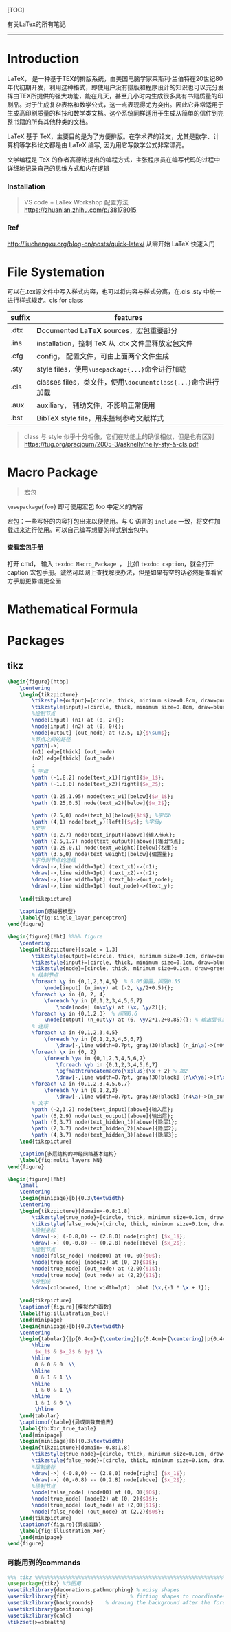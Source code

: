 [TOC]

有关LaTex的所有笔记



---

# Introduction

LaTeX， 是一种基于TEX的排版系统，由美国电脑学家莱斯利·兰伯特在20世纪80年代初期开发，利用这种格式，即使用户没有排版和程序设计的知识也可以充分发挥由TEX所提供的强大功能，能在几天，甚至几小时内生成很多具有书籍质量的印刷品。对于生成复杂表格和数学公式，这一点表现得尤为突出。因此它非常适用于生成高印刷质量的科技和数学类文档。这个系统同样适用于生成从简单的信件到完整书籍的所有其他种类的文档。

LaTeX 基于 TeX，主要目的是为了方便排版。在学术界的论文，尤其是数学、计算机等学科论文都是由 LaTeX 编写, 因为用它写数学公式非常漂亮。

文学编程是 TeX 的作者高德纳提出的编程方式，主张程序员在编写代码的过程中详细地记录自己的思维方式和内在逻辑

### Installation

> VS code + LaTex Workshop 配置方法 https://zhuanlan.zhihu.com/p/38178015





### Ref

http://liuchengxu.org/blog-cn/posts/quick-latex/ 从零开始 LaTeX 快速入门

# File Systemation

可以在.tex源文件中写入样式内容，也可以将内容与样式分离，在.cls .sty 中统一进行样式规定。cls for class



| suffix | features                                                     |
| ------ | ------------------------------------------------------------ |
| .dtx   | **D**ocumented La**T**e**X** sources，宏包重要部分           |
| .ins   | installation，控制 TeX 从 .dtx 文件里释放宏包文件            |
| .cfg   | config， 配置文件，可由上面两个文件生成                      |
| .sty   | style files，使用`\usepackage{...}`命令进行加载              |
| .cls   | classes files，类文件，使用`\documentclass{...}`命令进行加载 |
| .aux   | auxiliary， 辅助文件，不影响正常使用                         |
| .bst   | BibTeX style file，用来控制参考文献样式                      |

>  class 与 style 似乎十分相像，它们在功能上的确很相似，但是也有区别 https://tug.org/pracjourn/2005-3/asknelly/nelly-sty-&-cls.pdf







# Macro Package

> 宏包

`\usepackage{foo}` 即可使用宏包 foo 中定义的内容

宏包：一些写好的内容打包出来以便使用。与 C 语言的 `include` 一致，将文件加载进来进行使用。可以自己编写想要的样式到宏包中。





#### 查看宏包手册

打开 cmd， 输入 `texdoc Macro_Package `， 比如 `texdoc caption`，就会打开 caption 宏包手册。诚然可以网上查找解决办法，但是如果有空的话必然是查看官方手册更靠谱更全面



# Mathematical Formula







# Packages



## tikz

```latex
\begin{figure}[htbp]
    \centering
    \begin{tikzpicture}
        \tikzstyle{output}=[circle, thick, minimum size=0.8cm, draw=purple!90, fill=purple!20]
        \tikzstyle{input}=[circle, thick, minimum size=0.8cm, draw=blue!90, fill=blue!20]
        %绘制节点
        \node[input] (n1) at (0, 2){};
        \node[input] (n2) at (0, 0){};
        \node[output] (out_node) at (2.5, 1){$\sum$};
        %节点之间的路径
        \path[->] 
        (n1) edge[thick] (out_node)
        (n2) edge[thick] (out_node)
        ;
        % 字母
        \path (-1.8,2) node(text_x1)[right]{$x_1$};
        \path (-1.8,0) node(text_x2)[right]{$x_2$};

        \path (1.25,1.95) node(text_w1)[below]{$w_1$};
        \path (1.25,0.5) node(text_w2)[below]{$w_2$};
        
        \path (2.5,0) node(text_b)[below]{$b$}; %字母b
        \path (4,1) node(text_y)[left]{$y$}; %字母y
        %文字
        \path (0,2.7) node(text_input)[above]{输入节点};
        \path (2.5,1.7) node(text_output)[above]{输出节点};
        \path (1.25,0.1) node(text_weight)[below]{权重};
        \path (3.5,0) node(text_weight)[below]{偏置量};
        %字母到节点的连线
        \draw[->,line width=1pt] (text_x1)->(n1);
        \draw[->,line width=1pt] (text_x2)->(n2);
        \draw[->,line width=1pt] (text_b)->(out_node);
        \draw[->,line width=1pt] (out_node)->(text_y);
        
    \end{tikzpicture}
    
    \caption{感知器模型}
    \label{fig:single_layer_perceptron}
\end{figure}
```

```latex
\begin{figure}[!ht] %%%% figure 
    \centering
    \begin{tikzpicture}[scale = 1.3]
        \tikzstyle{output}=[circle, thick, minimum size=0.1cm, draw=purple!85, fill=purple!25]
        \tikzstyle{input}=[circle, thick, minimum size=0.1cm, draw=blue!85, fill=blue!25]
        \tikzstyle{node}=[circle, thick, minimum size=0.1cm, draw=green!85, fill=green!25]
        % 绘制节点
        \foreach \y in {0,1,2,3,4,5}  % 0.05偏置，间隔0.55
            \node[input] (n_in\y) at (-2, \y/2+0.5){};
        \foreach \x in {0, 2, 4}
            \foreach \y in {0,1,2,3,4,5,6,7}
                \node[node] (n\x\y) at (\x, \y/2){};
        \foreach \y in {0,1,2,3}  % 间隔0.6
            \node[output] (n_out\y) at (6, \y/2*1.2+0.85){}; % 输出层节点
        % 连线
        \foreach \a in {0,1,2,3,4,5}
            \foreach \y in {0,1,2,3,4,5,6,7}
                \draw[-,line width=0.7pt, gray!30!black] (n_in\a)->(n0\y);
        \foreach \x in {0, 2}
            \foreach \ya in {0,1,2,3,4,5,6,7}
                \foreach \yb in {0,1,2,3,4,5,6,7}
                \pgfmathtruncatemacro{\xplus}{\x + 2} % 加2
                \draw[-,line width=0.7pt, gray!30!black] (n\x\ya)->(n\xplus\yb);
        \foreach \a in {0,1,2,3,4,5,6,7}
            \foreach \y in {0,1,2,3}
                \draw[-,line width=0.7pt, gray!30!black] (n4\a)->(n_out\y);
        % 文字
        \path (-2,3.2) node(text_input)[above]{输入层};
        \path (6,2.9) node(text_output)[above]{输出层};
        \path (0,3.7) node(text_hidden_1)[above]{隐层1};
        \path (2,3.7) node(text_hidden_2)[above]{隐层2};
        \path (4,3.7) node(text_hidden_3)[above]{隐层3};
    \end{tikzpicture}

    \caption{多层结构的神经网络基本结构}
    \label{fig:multi_layers_NN}
\end{figure}
```

```latex
\begin{figure}[!ht]
    \small
    \centering
    \begin{minipage}[b]{0.3\textwidth}
    \centering
    \begin{tikzpicture}[domain=-0.8:1.8]
        \tikzstyle{true_node}=[circle, thick, minimum size=0.1cm, draw=purple!80, fill=purple!30]
        \tikzstyle{false_node}=[circle, thick, minimum size=0.1cm, draw=blue!80, fill=blue!30]
        %绘制坐标
        \draw[->] (-0.8,0) -- (2.8,0) node[right] {$x_1$};
        \draw[->] (0,-0.8) -- (0,2.8) node[above] {$x_2$};
        %绘制节点
        \node[false_node] (node00) at (0, 0){$0$};
        \node[true_node] (node02) at (0, 2){$1$};
        \node[true_node] (out_node) at (2,0){$1$};
        \node[true_node] (out_node) at (2,2){$1$};
        %分割线
        \draw[color=red, line width=1pt]  plot (\x,{-1 * \x + 1});
        
    \end{tikzpicture}
    \captionof{figure}{模拟布尔函数}
    \label{fig:illustration_bool}
    \end{minipage}
    \begin{minipage}[b]{0.3\textwidth}
    \centering
    \begin{tabular}{|p{0.4cm}<{\centering}|p{0.4cm}<{\centering}|p{0.4cm}<{\centering}|}
        \hline
         $x_1$ & $x_2$ & $y$ \\
        \hline
         0 & 0 & 0  \\
        \hline 
         0 & 1 & 1 \\
        \hline 
         1 & 0 & 1 \\
        \hline 
         1 & 1 & 0 \\
         \hline 
    \end{tabular}
    \captionof{table}{异或函数真值表}
    \label{tb:Xor_true_table}
    \end{minipage}
    \begin{minipage}[b]{0.3\textwidth}
    \begin{tikzpicture}[domain=-0.8:1.8]
        \tikzstyle{true_node}=[circle, thick, minimum size=0.1cm, draw=purple!80, fill=purple!30]
        \tikzstyle{false_node}=[circle, thick, minimum size=0.1cm, draw=blue!80, fill=blue!30]
        %绘制坐标
        \draw[->] (-0.8,0) -- (2.8,0) node[right] {$x_1$};
        \draw[->] (0,-0.8) -- (0,2.8) node[above] {$x_2$};
        %绘制节点
        \node[false_node] (node00) at (0, 0){$0$};
        \node[true_node] (node02) at (0, 2){$1$};
        \node[true_node] (out_node) at (2,0){$1$};
        \node[false_node] (out_node) at (2,2){$0$};
    \end{tikzpicture}
    \captionof{figure}{异或函数}
    \label{fig:illustration_Xor}
    \end{minipage}
\end{figure}
```

### 可能用到的commands

```latex
%%% tikz %%%%%%%%%%%%%%%%%%%%%%%%%%%%%%%%%%%%%%%%%%%%%%%%%%%%%%%%%%%%%%%%%%%%%%%%%%%%%%%%%%%%
\usepackage{tikz} %作图用
\usetikzlibrary{decorations.pathmorphing} % noisy shapes
\usetikzlibrary{fit}					% fitting shapes to coordinates
\usetikzlibrary{backgrounds}	% drawing the background after the foreground
\usetikzlibrary{positioning}
\usetikzlibrary{calc}
\tikzset{>=stealth}
```









